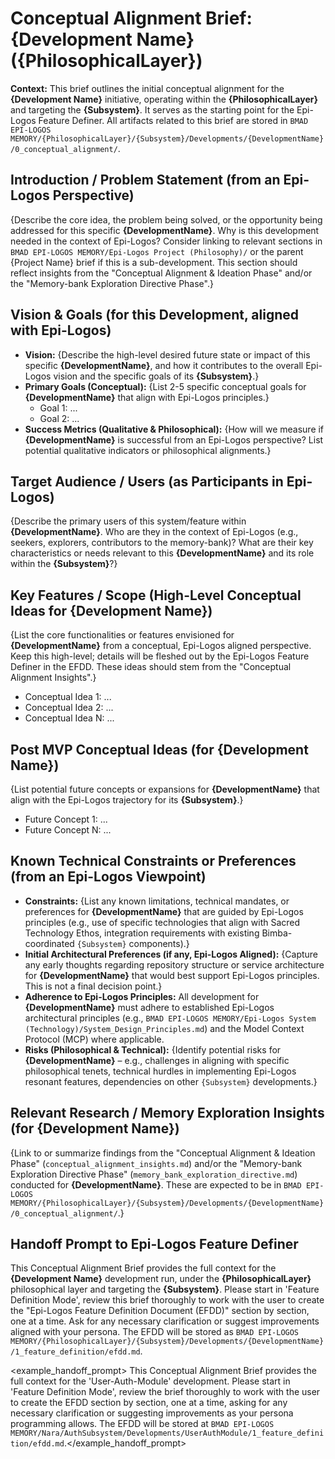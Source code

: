 # Conceptual Alignment Brief: {Development Name} ({PhilosophicalLayer})

**Context:** This brief outlines the initial conceptual alignment for the **{Development Name}** initiative, operating within the **{PhilosophicalLayer}** and targeting the **{Subsystem}**. It serves as the starting point for the Epi-Logos Feature Definer. All artifacts related to this brief are stored in `BMAD EPI-LOGOS MEMORY/{PhilosophicalLayer}/{Subsystem}/Developments/{DevelopmentName}/0_conceptual_alignment/`.

## Introduction / Problem Statement (from an Epi-Logos Perspective)

{Describe the core idea, the problem being solved, or the opportunity being addressed for this specific **{DevelopmentName}**. Why is this development needed in the context of Epi-Logos? Consider linking to relevant sections in `BMAD EPI-LOGOS MEMORY/Epi-Logos Project (Philosophy)/` or the parent {Project Name} brief if this is a sub-development. This section should reflect insights from the "Conceptual Alignment & Ideation Phase" and/or the "Memory-bank Exploration Directive Phase".}

## Vision & Goals (for this Development, aligned with Epi-Logos)

- **Vision:** {Describe the high-level desired future state or impact of this specific **{DevelopmentName}**, and how it contributes to the overall Epi-Logos vision and the specific goals of its **{Subsystem}**.}
- **Primary Goals (Conceptual):** {List 2-5 specific conceptual goals for **{DevelopmentName}** that align with Epi-Logos principles.}
  - Goal 1: ...
  - Goal 2: ...
- **Success Metrics (Qualitative & Philosophical):** {How will we measure if **{DevelopmentName}** is successful from an Epi-Logos perspective? List potential qualitative indicators or philosophical alignments.}

## Target Audience / Users (as Participants in Epi-Logos)

{Describe the primary users of this system/feature within **{DevelopmentName}**. Who are they in the context of Epi-Logos (e.g., seekers, explorers, contributors to the memory-bank)? What are their key characteristics or needs relevant to this **{DevelopmentName}** and its role within the **{Subsystem}**?}

## Key Features / Scope (High-Level Conceptual Ideas for {Development Name})

{List the core functionalities or features envisioned for **{DevelopmentName}** from a conceptual, Epi-Logos aligned perspective. Keep this high-level; details will be fleshed out by the Epi-Logos Feature Definer in the EFDD. These ideas should stem from the "Conceptual Alignment Insights".}

- Conceptual Idea 1: ...
- Conceptual Idea 2: ...
- Conceptual Idea N: ...

## Post MVP Conceptual Ideas (for {Development Name})

{List potential future concepts or expansions for **{DevelopmentName}** that align with the Epi-Logos trajectory for its **{Subsystem}**.}

- Future Concept 1: ...
- Future Concept N: ...

## Known Technical Constraints or Preferences (from an Epi-Logos Viewpoint)

- **Constraints:** {List any known limitations, technical mandates, or preferences for **{DevelopmentName}** that are guided by Epi-Logos principles (e.g., use of specific technologies that align with Sacred Technology Ethos, integration requirements with existing Bimba-coordinated `{Subsystem}` components).}
- **Initial Architectural Preferences (if any, Epi-Logos Aligned):** {Capture any early thoughts regarding repository structure or service architecture for **{DevelopmentName}** that would best support Epi-Logos principles. This is not a final decision point.}
- **Adherence to Epi-Logos Principles:** All development for **{DevelopmentName}** must adhere to established Epi-Logos architectural principles (e.g., `BMAD EPI-LOGOS MEMORY/Epi-Logos System (Technology)/System_Design_Principles.md`) and the Model Context Protocol (MCP) where applicable.
- **Risks (Philosophical & Technical):** {Identify potential risks for **{DevelopmentName}** – e.g., challenges in aligning with specific philosophical tenets, technical hurdles in implementing Epi-Logos resonant features, dependencies on other `{Subsystem}` developments.}

## Relevant Research / Memory Exploration Insights (for {Development Name})

{Link to or summarize findings from the "Conceptual Alignment & Ideation Phase" (`conceptual_alignment_insights.md`) and/or the "Memory-bank Exploration Directive Phase" (`memory_bank_exploration_directive.md`) conducted for **{DevelopmentName}**. These are expected to be in `BMAD EPI-LOGOS MEMORY/{PhilosophicalLayer}/{Subsystem}/Developments/{DevelopmentName}/0_conceptual_alignment/`.}

## Handoff Prompt to Epi-Logos Feature Definer

This Conceptual Alignment Brief provides the full context for the **{Development Name}** development run, under the **{PhilosophicalLayer}** philosophical layer and targeting the **{Subsystem}**. Please start in 'Feature Definition Mode', review this brief thoroughly to work with the user to create the "Epi-Logos Feature Definition Document (EFDD)" section by section, one at a time. Ask for any necessary clarification or suggest improvements aligned with your persona. The EFDD will be stored as `BMAD EPI-LOGOS MEMORY/{PhilosophicalLayer}/{Subsystem}/Developments/{DevelopmentName}/1_feature_definition/efdd.md`.

<example_handoff_prompt>
This Conceptual Alignment Brief provides the full context for the 'User-Auth-Module' development. Please start in 'Feature Definition Mode', review the brief thoroughly to work with the user to create the EFDD section by section, one at a time, asking for any necessary clarification or suggesting improvements as your persona programming allows. The EFDD will be stored at `BMAD EPI-LOGOS MEMORY/Nara/AuthSubsystem/Developments/UserAuthModule/1_feature_definition/efdd.md`.</example_handoff_prompt>

